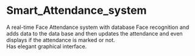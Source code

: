 # Smart_Attendance_system
A real-time Face Attendance system with database
Face recognition and adds data to the data base and then updates the attendance and even displays if the attendance is marked or not.
<br>
Has elegant graphical interface.

